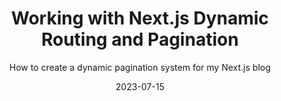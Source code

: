 ---
title: 'Working with Next.js Dynamic Routing and Pagination'
subtitle: 'How to create a dynamic pagination system for my Next.js blog'
summary: 'Next.js dynamic routing is extremely powerful! However, I ran into few issues trying to make that work with paginating dynamic category pages for my blog. I will share how I managed to work it out here'
date: '2023-07-15'
tags: ['next.js', 'routing', 'pagination']
category: 'development'
---